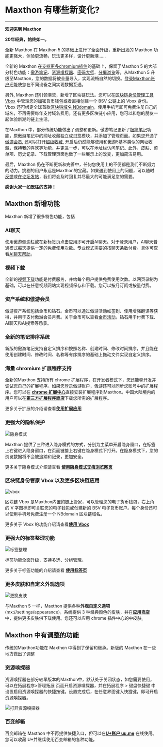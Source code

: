 # Maxthon 有哪些新变化?
*****

**欢迎来到 Maxthon**

**20年经典，始终如一。**

全新 Maxthon 在 Maxthon 5 的基础上进行了全面升级，重新出发的 Maxthon 功能更强大，体验更流畅，玩法更多样，设计更新潮……

全新的 Maxthon 在<font color=#0062CC>[支持更多chromium插件](12-extend.md)</font>的基础上，保留了Maxthon 5 的大部分特色功能：<font color=#0062CC>[傲游笔记](08-mxnote)</font>、<font color=#0062CC>[资源嗅探器](#资源嗅探器)</font>、<font color=#0062CC>[密码大师](10-password.md)</font>、<font color=#0062CC>[分屏浏览](05-browse?id=网页缩放与全屏、分屏模式)</font>等。从Maxthon 5 升级至Maxthon，您的数据将被全量导入，实现流畅自然的切换。<font color=#0062CC>[登录Maxthon账户](https://my.maxthon.com/)</font>还能使您在不同设备之间实现数据互通。

另外, Maxthon 还引领潮流，新增了区块链玩法。您可以在<font color=#0062CC>[区块链身份管理工具 Vbox](11-vbox)</font> 中管理您的加密货币钱包或者直接创建一个 BSV 公链上的 Vbox 身份。Vbox 还可绑定全球首款<font color=#0062CC>[区块链域名 NBdomain](11-vbox?id=-申请免费nb域名)</font>，使用手机号即可免费注册自己的域名，不再需要每年支付域名费用。还有更多区块链小应用，您可以和您的朋友一起体验新潮的链上生活。

在Maxthon 中，部分传统功能做出了调整和更新。傲游笔记更新了<font color=#0062CC>[极简笔记](09-fastnote)</font>功能，原傲游笔记中的网址收藏独立成<font color=#0062CC>[书签](07-bookmark)</font>模块，并添加了管理页面。如果您开通了[傲游会员](https://maxthon.com/zh/vip), 还可以打开[超级收藏](superfavor.md), 开启后仍然能够使用和傲游5基本类似的网址收藏，保持我的喜欢等功能，并更进一步，可以在地址栏访问笔记。此外，皮肤、菜单项、历史记录、下载管理页面也做了一些展示上的改变，更加简洁易用。


最后，Maxthon 仍在不断更新和完善中，任何您使用上的不便都是我们不断努力的动力。挑剔的用户永远是Maxthon的宝藏。如果遇到使用上的问题，可以随时[反馈](https://www.maxthon.com/zh/report)或[在论坛发帖](https://bbs.maxthon.cn)，我们将会及时回复并尽最大的可能满足您的需要。

**感谢大家一如既往的支持！**



## Maxthon 新增功能
Maxthon 新增了很多特色功能，包括

### AI聊天
使用傲游侧边栏或在新标签页点击应用即可开启AI聊天。对于登录用户，AI聊天普通模式每天提供一定的免费使用次数。专业模式需要的按聊天条数付费。具体可查看[AI聊天帮助](19-aichat.md)。

### 视频下载
全新的[视频下载](video-dowload-help.md)功能是付费服务，并给每个用户提供免费使用次数。以网页录制为基础，可以在任意视频网站实现视频保存和下载。您可以按月订阅或按量付费。

### 资产系统和傲游会员
傲游资产系统包括金币和钻石。金币可以通过傲游活动如签到、使用增强翻译等获得，并用于支付傲游会员月费。关于金币可以查看[金币活动](goldactivity.md)。钻石用于付费下载、AI聊天和AI搜索等场景。

### 全新的笔记排序系统
新版的傲游笔记支持自定义排序和按照名称、创建时间、修改时间排序，并且能在使用创建时间、修改时间、名称等有序排序的基础上拖动文件实现自定义排序。

### 海量 chromium 扩展程序支持

全新的Maxthon 支持所有 chrome 扩展程序，在开发者模式下，您还能够开发并调试您自己的扩展程序。如果您登录傲游账户，傲游还可以同步您账号中的扩展程序。您可以在 [**chrome 扩展中心**](https://chrome.google.com/webstore/category/extensions)直接安装扩展程序到Maxthon。中国大陆境内的用户可以在[**第三方扩展程序商店**](https://go.mxfast.com/webstore)下载您所需的扩展程序。

更多关于扩展的介绍请查看[**使用扩展应用**](12-extend)

### 更强大的隐私保护

![隐身模式](images/隐身模式.gif "=85%,85%")

Maxthon 提供了三种进入隐身模式的方式，分别为主菜单开启隐身窗口，在标签上右键进入隐身窗口，在页面链接上右键在隐身模式下打开。在隐身模式下，您的浏览数据将不会被追踪和记录，更加安全。

更多关于隐身模式介绍请查看 [**使用隐身模式无痕浏览网页**](05-browse?id=使用隐身模式无痕浏览网页)

### 区块链身份管家 Vbox 以及更多区块链应用

![vbox](images/vboxzh.gif "=85%,85%")

区块链 Vbox 是Maxthon内置的链上管家，可以管理您的电子货币钱包，右上角的 V 字图标即可关联您的电子钱包或创建新的 BSV 电子货币账户。每个身份还可以使用手机号免费注册一个 NBdomain 区块链域名。

更多关于 Vbox 的功能介绍请查看[**使用 Vbox**](11-vbox)

### 更强大的标签整理功能

![标签整理](images/标签分组.gif "=85%,85%")

标签功能全面升级，支持多选、分组管理。

更多关于标签功能的介绍请查看 [**使用标签页**](04-tab)

### 更多皮肤和自定义外观选项

![更换皮肤](images/皮肤.gif "=85%, 85%")

与Maxthon 5 一样，Maxthon 提供各种**外观自定义选项**(mx://settings/appearance)，系统提供 3 种经典颜色的皮肤，并在[**应用商店**](https://webstore.maxthon.cn/)中，提供更多皮肤供下载使用。您还可以应用 chrome 插件中心的中皮肤。



## Maxthon 中有调整的功能

传统的Maxthon功能在 Maxthon 中得到了保留和继承。新版的 Maxthon 在一些地方做出了调整

### 资源嗅探器

资源嗅探器在部分较早版本的Maxthon中，默认处于关闭状态，如您需要使用，可以在拓展程序>管理拓展 页面开启资源嗅探器，并在拓展程序 > 键盘快捷键 中设置启用资源嗅探器的快捷按键。设置完成后，在任意界面键入快捷键，即可开启资源嗅探器。

![打开资源嗅探器](images/资源嗅探器.gif "=85%, 85%")


### 百变邮箱
百变邮箱在 Maxthon 中不再提供快捷入口，但可以在[**U+账户 uu.me**](https://www.uu.me/) 在线使用。您可以收藏 U+并继续使用百变邮箱的各种功能。

